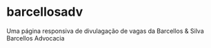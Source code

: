 # barcellosadv
Uma página responsiva de divulagação de vagas da Barcellos &amp; Silva Barcellos Advocacia
